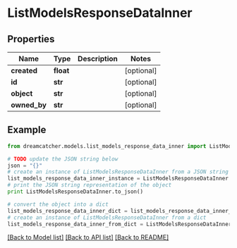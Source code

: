 # ListModelsResponseDataInner


## Properties
Name | Type | Description | Notes
------------ | ------------- | ------------- | -------------
**created** | **float** |  | [optional] 
**id** | **str** |  | [optional] 
**object** | **str** |  | [optional] 
**owned_by** | **str** |  | [optional] 

## Example

```python
from dreamcatcher.models.list_models_response_data_inner import ListModelsResponseDataInner

# TODO update the JSON string below
json = "{}"
# create an instance of ListModelsResponseDataInner from a JSON string
list_models_response_data_inner_instance = ListModelsResponseDataInner.from_json(json)
# print the JSON string representation of the object
print ListModelsResponseDataInner.to_json()

# convert the object into a dict
list_models_response_data_inner_dict = list_models_response_data_inner_instance.to_dict()
# create an instance of ListModelsResponseDataInner from a dict
list_models_response_data_inner_from_dict = ListModelsResponseDataInner.from_dict(list_models_response_data_inner_dict)
```
[[Back to Model list]](../README.md#documentation-for-models) [[Back to API list]](../README.md#documentation-for-api-endpoints) [[Back to README]](../README.md)


